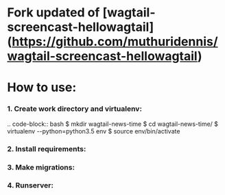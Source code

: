 # Fork updated of [wagtail-screencast-hellowagtail] (https://github.com/muthuridennis/wagtail-screencast-hellowagtail)

# How to use:

### 1. Create work directory and virtualenv:
.. code-block:: bash
    $ mkdir wagtail-news-time
    $ cd wagtail-news-time/
    $ virtualenv --python=python3.5 env
    $ source env/bin/activate


### 2. Install requirements:

### 3. Make migrations:

### 4. Runserver: